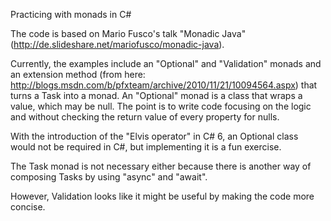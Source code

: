 Practicing with monads in C#

The code is based on Mario Fusco's talk "Monadic Java" (http://de.slideshare.net/mariofusco/monadic-java).

Currently, the examples include an "Optional" and "Validation" monads and an extension method (from here:  http://blogs.msdn.com/b/pfxteam/archive/2010/11/21/10094564.aspx) that turns a Task into a monad. An "Optional" monad is a class that wraps a value, which may be null. The point is to write code focusing on the logic and without checking the return value of every property for nulls.

With the introduction of the "Elvis operator" in C# 6, an Optional class would not be required in C#, but implementing it is a fun exercise.

The Task monad is not necessary either because there is another way of composing Tasks by using "async" and "await".

However, Validation looks like it might be useful by making the code more concise.